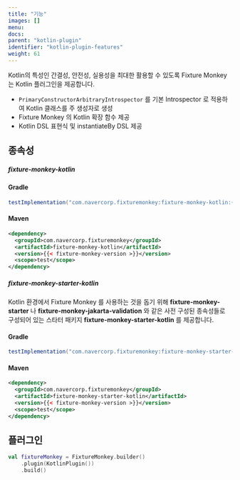 ```yaml
---
title: "기능"
images: []
menu:
docs:
parent: "kotlin-plugin"
identifier: "kotlin-plugin-features"
weight: 61
---
```


Kotlin의 특성인 간결성, 안전성, 실용성을 최대한 활용할 수 있도록 Fixture Monkey 는 Kotlin 플러그인을 제공합니다.
- `PrimaryConstructorArbitraryIntrospector` 를 기본 Introspector 로 적용하여 Kotlin 클래스를 주 생성자로 생성
- Fixture Monkey 의 Kotlin 확장 함수 제공
- Kotlin DSL 표현식 및 instantiateBy DSL 제공

## 종속성
##### fixture-monkey-kotlin
#### Gradle
```groovy
testImplementation("com.navercorp.fixturemonkey:fixture-monkey-kotlin:{{< fixture-monkey-version >}}")
```

#### Maven
```xml
<dependency>
  <groupId>com.navercorp.fixturemonkey</groupId>
  <artifactId>fixture-monkey-kotlin</artifactId>
  <version>{{< fixture-monkey-version >}}</version>
  <scope>test</scope>
</dependency>
```

##### fixture-monkey-starter-kotlin

Kotlin 환경에서 Fixture Monkey 를 사용하는 것을 돕기 위해 **fixture-monkey-starter** 나 **fixture-monkey-jakarta-validation** 와 같은 사전 구성된 종속성들로 구성되어 있는 스타터 패키지 **fixture-monkey-starter-kotlin** 를 제공합니다.

#### Gradle
```groovy
testImplementation("com.navercorp.fixturemonkey:fixture-monkey-starter-kotlin:{{< fixture-monkey-version >}}")
```

#### Maven
```xml
<dependency>
  <groupId>com.navercorp.fixturemonkey</groupId>
  <artifactId>fixture-monkey-starter-kotlin</artifactId>
  <version>{{< fixture-monkey-version >}}</version>
  <scope>test</scope>
</dependency>
```

## 플러그인
```kotlin
val fixtureMonkey = FixtureMonkey.builder()
    .plugin(KotlinPlugin())
    .build()
```
